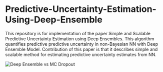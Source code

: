 # Predictive-Uncertainty-Estimation-Using-Deep-Ensemble
This repository is for implementation of the paper Simple and Scalable Predictive Uncertainty Estimation using Deep Ensembles. This algorithm quantifies predictive predictive uncertainty in non-Bayesian NN with Deep Ensemble Model.  Contribution of this paper is that it describes simple and scalable method for estimating predictive uncertainty estimates from NN.

![Deep Ensemble vs MC Dropout](https://user-images.githubusercontent.com/49624517/62756661-91d3cd00-bab3-11e9-9eae-2fa0f5f94668.png)
